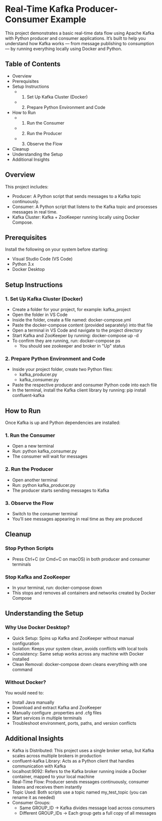 # Real-Time Kafka Producer-Consumer Example

This project demonstrates a basic real-time data flow using Apache Kafka with Python producer and consumer applications. It’s built to help you understand how Kafka works — from message publishing to consumption — by running everything locally using Docker and Python.

## Table of Contents

- Overview  
- Prerequisites  
- Setup Instructions  
  - 1. Set Up Kafka Cluster (Docker)  
  - 2. Prepare Python Environment and Code  
- How to Run  
  - 1. Run the Consumer  
  - 2. Run the Producer  
  - 3. Observe the Flow  
- Cleanup  
- Understanding the Setup  
- Additional Insights  

## Overview

This project includes:

- Producer: A Python script that sends messages to a Kafka topic continuously.  
- Consumer: A Python script that listens to the Kafka topic and processes messages in real time.  
- Kafka Cluster: Kafka + ZooKeeper running locally using Docker Compose.

## Prerequisites

Install the following on your system before starting:

- Visual Studio Code (VS Code)  
- Python 3.x  
- Docker Desktop

## Setup Instructions

### 1. Set Up Kafka Cluster (Docker)

- Create a folder for your project, for example: kafka_project  
- Open the folder in VS Code  
- Inside the folder, create a file named: docker-compose.yml  
- Paste the docker-compose content (provided separately) into that file  
- Open a terminal in VS Code and navigate to the project directory  
- Start Kafka and ZooKeeper by running: docker-compose up -d  
- To confirm they are running, run: docker-compose ps  
  - You should see zookeeper and broker in "Up" status

### 2. Prepare Python Environment and Code

- Inside your project folder, create two Python files:
  - kafka_producer.py  
  - kafka_consumer.py  
- Paste the respective producer and consumer Python code into each file  
- In the terminal, install the Kafka client library by running: pip install confluent-kafka

## How to Run

Once Kafka is up and Python dependencies are installed:

### 1. Run the Consumer

- Open a new terminal  
- Run: python kafka_consumer.py  
- The consumer will wait for messages

### 2. Run the Producer

- Open another terminal  
- Run: python kafka_producer.py  
- The producer starts sending messages to Kafka

### 3. Observe the Flow

- Switch to the consumer terminal  
- You’ll see messages appearing in real time as they are produced

## Cleanup

### Stop Python Scripts

- Press Ctrl+C (or Cmd+C on macOS) in both producer and consumer terminals

### Stop Kafka and ZooKeeper

- In your terminal, run: docker-compose down  
- This stops and removes all containers and networks created by Docker Compose

## Understanding the Setup

### Why Use Docker Desktop?

- Quick Setup: Spins up Kafka and ZooKeeper without manual configuration  
- Isolation: Keeps your system clean, avoids conflicts with local tools  
- Consistency: Same setup works across any machine with Docker installed  
- Clean Removal: docker-compose down cleans everything with one command  

### Without Docker?

You would need to:

- Install Java manually  
- Download and extract Kafka and ZooKeeper  
- Manually configure .properties and .cfg files  
- Start services in multiple terminals  
- Troubleshoot environment, ports, paths, and version conflicts

## Additional Insights

- Kafka is Distributed: This project uses a single broker setup, but Kafka scales across multiple brokers in production  
- confluent-kafka Library: Acts as a Python client that handles communication with Kafka  
- localhost:9092: Refers to the Kafka broker running inside a Docker container, mapped to your local machine  
- Real-Time Flow: Producer sends messages continuously, consumer listens and receives them instantly  
- Topic Used: Both scripts use a topic named my_test_topic (you can rename it as needed)  
- Consumer Groups:  
  - Same GROUP_ID → Kafka divides message load across consumers  
  - Different GROUP_IDs → Each group gets a full copy of all messages
